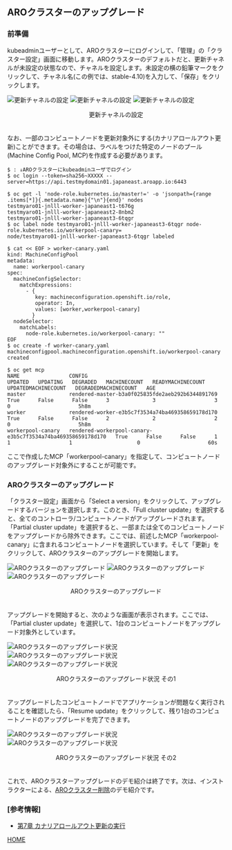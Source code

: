 ## AROクラスターのアップグレード

### 前準備

kubeadminユーザーとして、AROクラスターにログインして、「管理」の「クラスター設定」画面に移動します。AROクラスターのデフォルトだと、更新チャネルが未設定の状態なので、チャネルを設定します。未設定の横の鉛筆マークをクリックして、チャネル名(この例では、stable-4.10)を入力して、「保存」をクリックします。

![更新チャネルの設定](./images/channel-config1.png)
![更新チャネルの設定](./images/channel-config2.png)
![更新チャネルの設定](./images/channel-config3.png)
<div style="text-align: center;">更新チャネルの設定</div>　　

なお、一部のコンピュートノードを更新対象外にする(カナリアロールアウト更新)ことができます。その場合は、ラベルをつけた特定のノードのプール(Machine Config Pool, MCP)を作成する必要があります。

```
$ : ↓AROクラスターにkubeadminユーザでログイン
$ oc login --token=sha256~XXXXX --server=https://api.testmydomain01.japaneast.aroapp.io:6443

$ oc get -l 'node-role.kubernetes.io/master!=' -o 'jsonpath={range .items[*]}{.metadata.name}{"\n"}{end}' nodes
testmyaro01-jnlll-worker-japaneast1-t676g
testmyaro01-jnlll-worker-japaneast2-8nbm2
testmyaro01-jnlll-worker-japaneast3-6tqgr
$ oc label node testmyaro01-jnlll-worker-japaneast3-6tqgr node-role.kubernetes.io/workerpool-canary=
node/testmyaro01-jnlll-worker-japaneast3-6tqgr labeled

$ cat << EOF > worker-canary.yaml
kind: MachineConfigPool
metadata:
  name: workerpool-canary
spec:
  machineConfigSelector:
    matchExpressions:
      - {
         key: machineconfiguration.openshift.io/role,
         operator: In,
         values: [worker,workerpool-canary]
        }
  nodeSelector:
    matchLabels:
      node-role.kubernetes.io/workerpool-canary: ""
EOF
$ oc create -f worker-canary.yaml
machineconfigpool.machineconfiguration.openshift.io/workerpool-canary created

$ oc get mcp
NAME                CONFIG                                                        UPDATED   UPDATING   DEGRADED   MACHINECOUNT   READYMACHINECOUNT   UPDATEDMACHINECOUNT   DEGRADEDMACHINECOUNT   AGE
master              rendered-master-b3a0f025835fde2aeb292b6344891769              True      False      False      3              3                   3                     0                      5h8m
worker              rendered-worker-e3b5c7f3534a74ba469358659178d170              True      False      False      2              2                   2                     0                      5h8m
workerpool-canary   rendered-workerpool-canary-e3b5c7f3534a74ba469358659178d170   True      False      False      1              1                   1                     0                      60s
```

ここで作成したMCP「workerpool-canary」を指定して、コンピュートノードのアップグレード対象外にすることが可能です。


### AROクラスターのアップグレード

「クラスター設定」画面から「Select a version」をクリックして、アップグレードするバージョンを選択します。このとき、「Full cluster update」を選択すると、全てのコントローラ/コンピュートノードがアップグレードされます。「Partial cluster update」を選択すると、一部または全てのコンピュートノードをアップグレードから除外できます。ここでは、前述したMCP「workerpool-canary」に含まれるコンピュートノードを選択しています。そして「更新」をクリックして、AROクラスターのアップグレードを開始します。


![AROクラスターのアップグレード](./images/channel-config3.png)
![AROクラスターのアップグレード](./images/aro-upgrade-select1.png)
![AROクラスターのアップグレード](./images/aro-upgrade-select2.png)
<div style="text-align: center;">AROクラスターのアップグレード</div>　　


アップグレードを開始すると、次のような画面が表示されます。ここでは、「Partial cluster update」を選択して、1台のコンピュートノードをアップグレード対象外としています。

![AROクラスターのアップグレード状況](./images/aro-upgrade-status1.png)
![AROクラスターのアップグレード状況](./images/aro-upgrade-status2.png)
![AROクラスターのアップグレード状況](./images/aro-upgrade-status3.png)
<div style="text-align: center;">AROクラスターのアップグレード状況 その1</div>　　


アップグレードしたコンピュートノードでアプリケーションが問題なく実行されることを確認したら、「Resume update」をクリックして、残り1台のコンピュートノードのアップグレードを完了できます。


![AROクラスターのアップグレード状況](./images/aro-upgrade-status4.png)
![AROクラスターのアップグレード状況](./images/aro-upgrade-status5.png)
<div style="text-align: center;">AROクラスターのアップグレード状況 その2</div>　


これで、AROクラスターアップグレードのデモ紹介は終了です。次は、インストラクターによる、[AROクラスター削除](../aro-delete)のデモ紹介です。


### \[参考情報\]

- [第7章 カナリアロールアウト更新の実行](https://access.redhat.com/documentation/ja-jp/openshift_container_platform/4.10/html/updating_clusters/update-using-custom-machine-config-pools)


[HOME](../../README.md)
